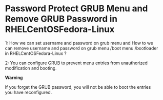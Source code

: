 # Password Protect GRUB Menu and Remove GRUB Password in RHELCentOSFedora-Linux

1: How we can set username and password on grub menu and How to we can remove username and password on grub menu /boot menu /bootloader in RHELCentOSFedora-Linux ?

 

2: You can configure GRUB to prevent menu entries from unauthorized modification and booting.


**Warning**

 If you forget the GRUB password, you will not be able to boot the entries you have reconfigured.
